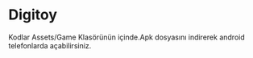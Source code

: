 # Digitoy
Kodlar Assets/Game Klasörünün içinde.Apk dosyasını indirerek android telefonlarda açabilirsiniz.
